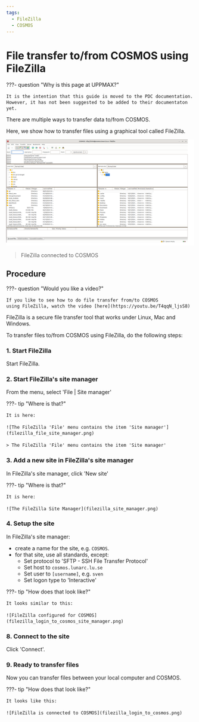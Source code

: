 ```yaml
---
tags:
  - FileZilla
  - COSMOS
---
```


# File transfer to/from COSMOS using FileZilla

???- question "Why is this page at UPPMAX?"

    It is the intention that this guide is moved to the PDC documentation.
    However, it has not been suggested to be added to their documentaton
    yet.

There are multiple ways to transfer data to/from COSMOS.

Here, we show how to transfer files using a graphical tool called FileZilla.

![FileZilla connected to COSMOS](filezilla_login_to_cosmos.png)

> FileZilla connected to COSMOS

## Procedure

???- question "Would you like a video?"

    If you like to see how to do file transfer from/to COSMOS
    using FileZilla, watch the video [here](https://youtu.be/T4qqN_ljsS8)

FileZilla is a secure file transfer tool that works under Linux, Mac and Windows.

To transfer files to/from COSMOS using FileZilla, do
the following steps:

### 1. Start FileZilla

Start FileZilla.

### 2. Start FileZilla's site manager

From the menu, select 'File | Site manager'

???- tip "Where is that?"

    It is here:

    ![The FileZilla 'File' menu contains the item 'Site manager'](filezilla_file_site_manager.png)

    > The FileZilla 'File' menu contains the item 'Site manager'

### 3. Add a new site in FileZilla's site manager

In FileZilla's site manager, click 'New site'

???- tip "Where is that?"

    It is here:

    ![The FileZilla Site Manager](filezilla_site_manager.png)

### 4. Setup the site

In FileZilla's site manager:

- create a name for the site, e.g. `COSMOS`.
- for that site, use all standards, except:
    - Set protocol to 'SFTP - SSH File Transfer Protocol'
    - Set host to `cosmos.lunarc.lu.se`
    - Set user to `[username]`, e.g. `sven`
    - Set logon type to 'Interactive'

???- tip "How does that look like?"

    It looks similar to this:

    ![FileZilla configured for COSMOS](filezilla_login_to_cosmos_site_manager.png)

### 8. Connect to the site

Click 'Connect'.

### 9. Ready to transfer files

Now you can transfer files between your local computer and COSMOS.

???- tip "How does that look like?"

    It looks like this:

    ![FileZilla is connected to COSMOS](filezilla_login_to_cosmos.png)
